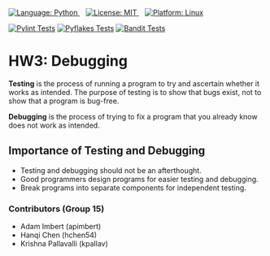 <p>
  <!-- Language: Python -->
  <a href="https://docs.python.org/3.13/" target="_blank" title="Python 3.13 Documentation">
    <img src="https://img.shields.io/badge/Language-Python-3776AB?style=for-the-badge&logo=python&logoColor=white" alt="Language: Python" />
  </a>
  &nbsp;&nbsp;
  
  <!-- License: MIT -->
  <a href="./LICENSE.md" target="_blank" title="View License">
    <img src="https://img.shields.io/badge/License-MIT-green?style=for-the-badge" alt="License: MIT" />
  </a>
  &nbsp;&nbsp;

  <!-- Platform: Linux -->
  <a href="https://www.linux.org/" target="_blank" title="Linux Official Website">
    <img src="https://img.shields.io/badge/Platform-Linux-FCC624?style=for-the-badge&logo=linux&logoColor=black" alt="Platform: Linux" />
  </a>
</p>

[![Pylint Tests](https://github.com/csc-510-group-15/hw3-debugging/actions/workflows/pylint.yml/badge.svg)](https://github.com/csc-510-group-15/hw3-debugging/actions/workflows/pylint.yml)
[![Pyflakes Tests](https://github.com/csc-510-group-15/hw3-debugging/actions/workflows/pyflakes.yml/badge.svg)](https://github.com/csc-510-group-15/hw3-debugging/actions/workflows/pyflakes.yml)
[![Bandit Tests](https://github.com/csc-510-group-15/hw3-debugging/actions/workflows/bandit.yml/badge.svg)](https://github.com/csc-510-group-15/hw3-debugging/actions/workflows/bandit.yml)

# HW3: Debugging

**Testing** is the process of running a program to try and ascertain
whether it works as intended. The purpose of testing is to show that bugs exist, not to show that a
program is bug-free. 

**Debugging** is the process of trying to
fix a program that you already know does not work as intended.


## Importance of Testing and Debugging
- Testing and debugging should not be an afterthought.
- Good programmers design programs for easier testing and debugging.
- Break programs into separate components for independent testing.


### Contributors (Group 15)
- Adam Imbert (apimbert)
- Hanqi Chen (hchen54) 
- Krishna Pallavalli (kpallav)




